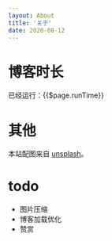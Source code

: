 ```yaml
---
layout: About
title: '关于'
date: 2020-08-12
---
```

# 博客时长
已经运行：{{$page.runTime}}

# 其他
本站配图来自 [unsplash](https://unsplash.com/)。

# todo
* 图片压缩
* 博客加载优化
* 赞赏